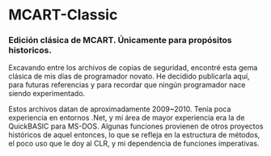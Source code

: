 # MCART-Classic
### Edición clásica de MCART. Únicamente para propósitos historicos.

Excavando entre los archivos de copias de seguridad, encontré esta gema clásica de mis días de programador novato. He decidido publicarla aquí, para futuras referencias y para recordar que ningún programador nace siendo experimentado.

Estos archivos datan de aproximadamente 2009~2010. Tenía poca experiencia en entornos .Net, y mi área de mayor experiencia era la de QuickBASIC para MS-DOS. Algunas funciones provienen de otros proyectos históricos de aquel entonces, lo que se refleja en la estructura de métodos, el poco uso que le doy al CLR, y mi dependencia de funciones imperativas.
